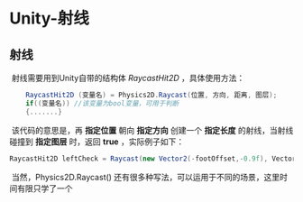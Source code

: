# Unity-射线

## 射线

​	射线需要用到Unity自带的结构体 *RaycastHit2D* ，具体使用方法：

~~~c#
	RaycastHit2D (变量名) = Physics2D.Raycast(位置, 方向, 距离, 图层);
	if((变量名)) //该变量为bool变量，可用于判断
    {.......}
~~~

​	该代码的意思是，再 **指定位置** 朝向 **指定方向** 创建一个 **指定长度** 的射线，当射线碰撞到 **指定图层** 时，返回 **true** ，实际例子如下：

~~~c#
RaycastHit2D leftCheck = Raycast(new Vector2(-footOffset,-0.9f), Vector2.left, wallCheck, Ground);
~~~

 

​	当然，Physics2D.Raycast() 还有很多种写法，可以运用于不同的场景，这里时间有限只学了一个

